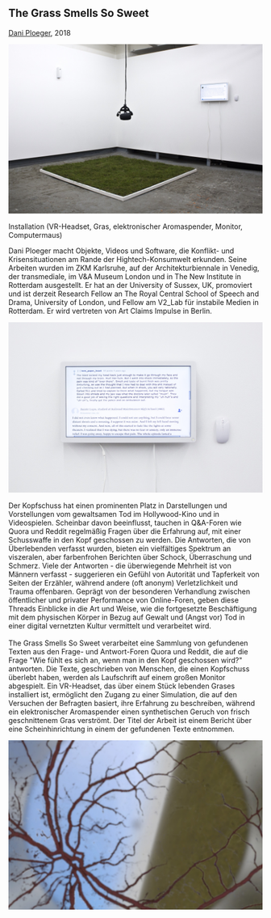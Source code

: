 ## The Grass Smells So Sweet  
[Dani Ploeger](https://www.daniploeger.org/), 2018
  
![Grass overview](./graphics/content/1_Grass_overview.jpg)

Installation (VR-Headset, Gras, elektronischer Aromaspender, Monitor, Computermaus)  

Dani Ploeger macht Objekte, Videos und Software, die Konflikt- und Krisensituationen am Rande der Hightech-Konsumwelt erkunden. Seine Arbeiten wurden im ZKM Karlsruhe, auf der Architekturbiennale in Venedig, der transmediale, im V&A Museum London und in The New Institute in Rotterdam ausgestellt. Er hat an der University of Sussex, UK, promoviert und ist derzeit Research Fellow an The Royal Central School of Speech and Drama, University of London, und Fellow am V2_Lab für instabile Medien in Rotterdam. Er wird vertreten von Art Claims Impulse in Berlin.

![Grass monitor](./graphics/content/2_grass_monitor.jpg)

Der Kopfschuss hat einen prominenten Platz in Darstellungen und Vorstellungen vom gewaltsamen Tod im Hollywood-Kino und in Videospielen. Scheinbar davon beeinflusst, tauchen in Q&A-Foren wie Quora und Reddit regelmäßig Fragen über die Erfahrung auf, mit einer Schusswaffe in den Kopf geschossen zu werden. Die Antworten, die von Überlebenden verfasst wurden, bieten ein vielfältiges Spektrum an viszeralen, aber farbenfrohen Berichten über Schock, Überraschung und Schmerz. Viele der Antworten - die überwiegende Mehrheit ist von Männern verfasst - suggerieren ein Gefühl von Autorität und Tapferkeit von Seiten der Erzähler, während andere (oft anonym) Verletzlichkeit und Trauma offenbaren. Geprägt von der besonderen Verhandlung zwischen öffentlicher und privater Performance von Online-Foren, geben diese Threads Einblicke in die Art und Weise, wie die fortgesetzte Beschäftigung mit dem physischen Körper in Bezug auf Gewalt und (Angst vor) Tod in einer digital vernetzten Kultur vermittelt und verarbeitet wird.  
<br>
The Grass Smells So Sweet verarbeitet eine Sammlung von gefundenen Texten aus den Frage- und Antwort-Foren Quora und Reddit, die auf die Frage "Wie fühlt es sich an, wenn man in den Kopf geschossen wird?" antworten. Die Texte, geschrieben von Menschen, die einen Kopfschuss überlebt haben, werden als Laufschrift auf einem großen Monitor abgespielt. Ein VR-Headset, das über einem Stück lebenden Grases installiert ist, ermöglicht den Zugang zu einer Simulation, die auf den Versuchen der Befragten basiert, ihre Erfahrung zu beschreiben, während ein elektronischer Aromaspender einen synthetischen Geruch von frisch geschnittenem Gras verströmt. Der Titel der Arbeit ist einem Bericht über eine Scheinhinrichtung in einem der gefundenen Texte entnommen.  

![Grass still](./graphics/content/3_GRASS_still2.jpg)
